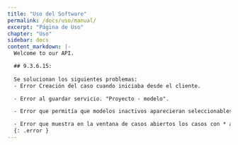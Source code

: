 ```yaml
---
title: "Uso del Software"
permalink: /docs/uso/manual/
excerpt: "Página de Uso"
chapter: "Uso" 
sidebar: docs
content_markdown: |-
  Welcome to our API.

  ## 9.3.6.15:
  
  Se solucionan los siguientes problemas:
  - Error Creación del caso cuando iniciaba desde el cliente.  

  - Error al guardar servicio. "Proyecto - modelo".

  - Error que permitía que modelos inactivos aparecieran seleccionables en la creación de la tarea.

  - Error que muestra en la ventana de casos abiertos los casos con * así no se les hayan hecho modificaciones.
  {: .error }
---
```

